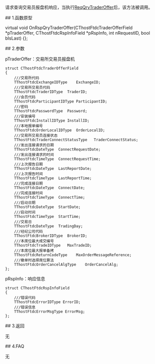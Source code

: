 <p>请求查询交易员报盘机响应，当执行<a href="../../CTHOSTFTDCTRADERSPI/REQQRYTRADEROFFER/">ReqQryTraderOffer</a>后，该方法被调用。</p>
<span class="anchor" id="0acfde4a-5c51-4283-bf3a-f0b5052af784"></span>
## 1.函数原型
<p>virtual void OnRspQryTraderOffer(CThostFtdcTraderOfferField *pTraderOffer, CThostFtdcRspInfoField *pRspInfo, int nRequestID, bool bIsLast) {};</p>
<span class="anchor" id="4f734d02-1784-4f99-b5a8-7032408a7828"></span>
## 2.参数
<p>pTraderOffer：交易所交易员报盘机</p>
<pre><code>struct CThostFtdcTraderOfferField
{
    ///交易所代码
    TThostFtdcExchangeIDType    ExchangeID;
    ///交易所交易员代码
    TThostFtdcTraderIDType  TraderID;
    ///会员代码
    TThostFtdcParticipantIDType ParticipantID;
    ///密码
    TThostFtdcPasswordType  Password;
    ///安装编号
    TThostFtdcInstallIDType InstallID;
    ///本地报单编号
    TThostFtdcOrderLocalIDType  OrderLocalID;
    ///交易所交易员连接状态
    TThostFtdcTraderConnectStatusType   TraderConnectStatus;
    ///发出连接请求的日期
    TThostFtdcDateType  ConnectRequestDate;
    ///发出连接请求的时间
    TThostFtdcTimeType  ConnectRequestTime;
    ///上次报告日期
    TThostFtdcDateType  LastReportDate;
    ///上次报告时间
    TThostFtdcTimeType  LastReportTime;
    ///完成连接日期
    TThostFtdcDateType  ConnectDate;
    ///完成连接时间
    TThostFtdcTimeType  ConnectTime;
    ///启动日期
    TThostFtdcDateType  StartDate;
    ///启动时间
    TThostFtdcTimeType  StartTime;
    ///交易日
    TThostFtdcDateType  TradingDay;
    ///经纪公司代码
    TThostFtdcBrokerIDType  BrokerID;
    ///本席位最大成交编号
    TThostFtdcTradeIDType   MaxTradeID;
    ///本席位最大报单备拷
    TThostFtdcReturnCodeType    MaxOrderMessageReference;
    ///撤单时选择席位算法
    TThostFtdcOrderCancelAlgType    OrderCancelAlg;
};
</code></pre>
<p>pRspInfo：响应信息</p>
<pre><code>struct CThostFtdcRspInfoField
{
    ///错误代码
    TThostFtdcErrorIDType ErrorID;
    ///错误信息
    TThostFtdcErrorMsgType ErrorMsg;
};
</code></pre>
<span class="anchor" id="ad99a611-d027-4462-9fa4-525e72267c0f"></span>
## 3.返回
<p>无</p>
<span class="anchor" id="4f043ce3-6324-4216-a314-81eb47f546c6"></span>
## 4.FAQ
<p>无</p>
